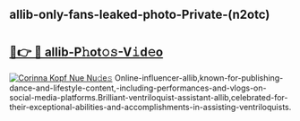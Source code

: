 ## allib-only-fans​-leaked-photo​-Private-(n2otc)


# <h2><a href="https://mediaupload.pro?title=allib&ref=git">🔗👉 🔴 allib-P𝚑ot𝚘𝚜-V𝚒d𝚎o</a></h2>

[![Corinna Kopf Nue Nu𝚍e𝚜](https://i.imgur.com/0qMVB7G.gif)](https://mediaupload.pro?title=allib&ref=git)
Online-influencer-allib,known-for-publishing-dance-and-lifestyle-content,-including-performances-and-vlogs-on-social-media-platforms.Brilliant-ventriloquist-assistant-allib,celebrated-for-their-exceptional-abilities-and-accomplishments-in-assisting-ventriloquists.  